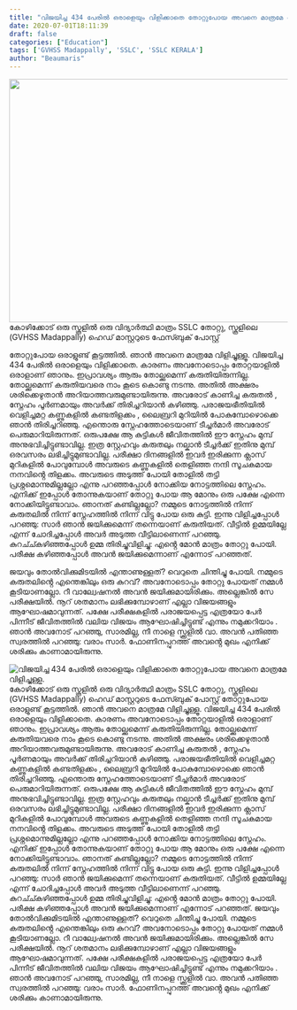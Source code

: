 ```yaml
---
title: "വിജയിച്ച 434 പേരിൽ ഒരാളെയും വിളിക്കാതെ തോറ്റുപോയ അവനെ മാത്രമേ വിളിച്ചുള്ളൂ."
date: 2020-07-01T18:11:39
draft: false
categories: ["Education"]
tags: ['GVHSS Madappally', 'SSLC', 'SSLC KERALA']
author: "Beaumaris"
---
```


<a href="https://wordpress-972788-3403151.cloudwaysapps.com/post-about-sslc-result-gvhss-madappally/279026/china-india-pm-border-issue-421" rel="attachment wp-att-279027"><img class="alignleft size-full wp-image-279027" src="https://cdn.boolokam.com/articles/2020/07/china-india-pm-border-issue-13.jpg" alt="" width="845" height="440" /></a>കോഴിക്കോട് ഒരു സ്കൂളിൽ ഒരു വിദ്യാർത്ഥി മാത്രം SSLC തോറ്റു, സ്കൂളിലെ (GVHSS Madappally) ഹെഡ് മാസ്റ്ററുടെ ഫേസ്ബുക് പോസ്റ്റ്‌

തോറ്റുപോയ ഒരാളുണ്ട് കൂട്ടത്തിൽ. ഞാൻ അവനെ മാത്രമേ വിളിച്ചുള്ളൂ. വിജയിച്ച 434 പേരിൽ ഒരാളെയും വിളിക്കാതെ. കാരണം അവനോടൊപ്പം തോറ്റയാളിൽ ഒരാളാണ് ഞാനും. ഇപ്രാവശ്യം ആരും തോല്ക്കുമെന്ന് കരുതിയിരുന്നില്ല. തോല്ക്കുമെന്ന് കരുതിയവരെ നാം കൂടെ കൊണ്ടു നടന്നു. അതിൽ അക്ഷരം ശരിക്കെഴുതാൻ അറിയാത്തവരുമുണ്ടായിരുന്നു. അവരോട് കാണിച്ച കരുതൽ , സ്നേഹം പൂർണമായും അവർക്ക് തിരിച്ചറിയാൻ കഴിഞ്ഞു. പരാജയഭീതിയിൽ വെളിച്ചമറ്റ കണ്ണുകളിൽ കണ്ടതിളക്കം , ലൈബ്രറി മുറിയിൽ പോകുമ്പോഴൊക്കെ ഞാൻ തിരിച്ചറിഞ്ഞു. എന്തൊരു സ്നേഹത്തോടെയാണ് ടീച്ചർമാർ അവരോട് പെരുമാറിയിരുന്നത്. ഒരുപക്ഷേ ആ കുട്ടികൾ ജീവിതത്തിൽ ഈ സ്നേഹം മുമ്പ് അനുഭവിച്ചിട്ടുണ്ടാവില്ല. ഇത്ര സ്റ്റേഹവും കരുതലും നല്കാൻ ടീച്ചർക്ക് ഇതിനു മുമ്പ് ഒരവസരം ലഭിച്ചിട്ടുമുണ്ടാവില്ല. പരീക്ഷാ ദിനങ്ങളിൽ ഇവർ ഇരിക്കുന്ന ക്ലാസ് മുറികളിൽ പോവുമ്പോൾ അവരുടെ കണ്ണുകളിൽ തെളിഞ്ഞ നന്ദി സൂചകമായ നനവിൻ്റെ തിളക്കം. അവരുടെ അടുത്ത് പോയി തോളിൽ തട്ടി പ്രശ്നമൊന്നുമില്ലല്ലോ എന്നു പറഞ്ഞപ്പോൾ നോക്കിയ നോട്ടത്തിലെ സ്നേഹം. എനിക്ക് ഇപ്പോൾ തോന്നുകയാണ് തോറ്റു പോയ ആ മോനും ഒരു പക്ഷേ എന്നെ നോക്കിയിട്ടുണ്ടാവാം. ഞാനത് കണ്ടില്ലല്ലോ? നമ്മുടെ നോട്ടത്തിൽ നിന്ന് കരുതലിൽ നിന്ന് സ്നേഹത്തിൽ നിന്ന് വിട്ടു പോയ ഒരു കുട്ടി. ഇന്നു വിളിച്ചപ്പോൾ പറഞ്ഞു: സാർ ഞാൻ ജയിക്കുമെന്ന് തന്നെയാണ് കരുതിയത്. വീട്ടിൽ ഉമ്മയില്ലേ എന്ന് ചോദിച്ചപ്പോൾ അവർ അടുത്ത വീട്ടിലാണെന്ന് പറഞ്ഞു. കുറച്ച്കഴിഞ്ഞപ്പോൾ ഉമ്മ തിരിച്ചുവിളിച്ചു: എൻ്റെ മോൻ മാത്രം തോറ്റു പോയി. പരീക്ഷ കഴിഞ്ഞപ്പോൾ അവൻ ജയിക്കുമെന്നാണ് എന്നോട് പറഞ്ഞത്.

ജയവും തോൽവിക്കുമിടയിൽ എന്താണുള്ളത്? വെറുതെ ചിന്തിച്ചു പോയി. നമ്മുടെ കരുതലിൻ്റെ എന്തെങ്കിലും ഒരു കുറവ്? അവനോടൊപ്പം തോറ്റു പോയത് നമ്മൾ കൂടിയാണല്ലോ. റീ വാല്വേഷനൽ അവൻ ജയിക്കുമായിരിക്കും. അല്ലെങ്കിൽ സേ പരീക്ഷയിൽ. നൂറ് ശതമാനം ലഭിക്കുമ്പോഴാണ് എല്ലാ വിജയങ്ങളും ആഘോഷമാവുന്നത്. പക്ഷേ പരീക്ഷകളിൽ പരാജയപ്പെട്ട എത്രയോ പേർ പിന്നീട് ജീവിതത്തിൽ വലിയ വിജയം ആഘോഷിച്ചിട്ടുണ്ട് എന്നും നമുക്കറിയാം . ഞാൻ അവനോട് പറഞ്ഞു, സാരമില്ല, നീ നാളെ സ്ക്കൂളിൽ വാ. അവൻ പതിഞ്ഞ സ്വരത്തിൽ പറഞ്ഞു: വരാം സാർ. ഫോണിനപ്പുറത്ത് അവൻ്റെ മുഖം എനിക്ക് ശരിക്കും കാണാമായിരുന്നു.


![വിജയിച്ച 434 പേരിൽ ഒരാളെയും വിളിക്കാതെ തോറ്റുപോയ അവനെ മാത്രമേ വിളിച്ചുള്ളൂ.](https://cdn.boolokam.com/articles/2020/07/china-india-pm-border-issue-13.jpg)[](https://wordpress-972788-3403151.cloudwaysapps.com/post-about-sslc-result-gvhss-madappally/279026/china-india-pm-border-issue-421)കോഴിക്കോട് ഒരു സ്കൂളിൽ ഒരു വിദ്യാർത്ഥി മാത്രം SSLC തോറ്റു, സ്കൂളിലെ (GVHSS Madappally) ഹെഡ് മാസ്റ്ററുടെ ഫേസ്ബുക് പോസ്റ്റ്‌ തോറ്റുപോയ ഒരാളുണ്ട് കൂട്ടത്തിൽ. ഞാൻ അവനെ മാത്രമേ വിളിച്ചുള്ളൂ. വിജയിച്ച 434 പേരിൽ ഒരാളെയും വിളിക്കാതെ. കാരണം അവനോടൊപ്പം തോറ്റയാളിൽ ഒരാളാണ് ഞാനും. ഇപ്രാവശ്യം ആരും തോല്ക്കുമെന്ന് കരുതിയിരുന്നില്ല. തോല്ക്കുമെന്ന് കരുതിയവരെ നാം കൂടെ കൊണ്ടു നടന്നു. അതിൽ അക്ഷരം ശരിക്കെഴുതാൻ അറിയാത്തവരുമുണ്ടായിരുന്നു. അവരോട് കാണിച്ച കരുതൽ , സ്നേഹം പൂർണമായും അവർക്ക് തിരിച്ചറിയാൻ കഴിഞ്ഞു. പരാജയഭീതിയിൽ വെളിച്ചമറ്റ കണ്ണുകളിൽ കണ്ടതിളക്കം , ലൈബ്രറി മുറിയിൽ പോകുമ്പോഴൊക്കെ ഞാൻ തിരിച്ചറിഞ്ഞു. എന്തൊരു സ്നേഹത്തോടെയാണ് ടീച്ചർമാർ അവരോട് പെരുമാറിയിരുന്നത്. ഒരുപക്ഷേ ആ കുട്ടികൾ ജീവിതത്തിൽ ഈ സ്നേഹം മുമ്പ് അനുഭവിച്ചിട്ടുണ്ടാവില്ല. ഇത്ര സ്റ്റേഹവും കരുതലും നല്കാൻ ടീച്ചർക്ക് ഇതിനു മുമ്പ് ഒരവസരം ലഭിച്ചിട്ടുമുണ്ടാവില്ല. പരീക്ഷാ ദിനങ്ങളിൽ ഇവർ ഇരിക്കുന്ന ക്ലാസ് മുറികളിൽ പോവുമ്പോൾ അവരുടെ കണ്ണുകളിൽ തെളിഞ്ഞ നന്ദി സൂചകമായ നനവിൻ്റെ തിളക്കം. അവരുടെ അടുത്ത് പോയി തോളിൽ തട്ടി പ്രശ്നമൊന്നുമില്ലല്ലോ എന്നു പറഞ്ഞപ്പോൾ നോക്കിയ നോട്ടത്തിലെ സ്നേഹം. എനിക്ക് ഇപ്പോൾ തോന്നുകയാണ് തോറ്റു പോയ ആ മോനും ഒരു പക്ഷേ എന്നെ നോക്കിയിട്ടുണ്ടാവാം. ഞാനത് കണ്ടില്ലല്ലോ? നമ്മുടെ നോട്ടത്തിൽ നിന്ന് കരുതലിൽ നിന്ന് സ്നേഹത്തിൽ നിന്ന് വിട്ടു പോയ ഒരു കുട്ടി. ഇന്നു വിളിച്ചപ്പോൾ പറഞ്ഞു: സാർ ഞാൻ ജയിക്കുമെന്ന് തന്നെയാണ് കരുതിയത്. വീട്ടിൽ ഉമ്മയില്ലേ എന്ന് ചോദിച്ചപ്പോൾ അവർ അടുത്ത വീട്ടിലാണെന്ന് പറഞ്ഞു. കുറച്ച്കഴിഞ്ഞപ്പോൾ ഉമ്മ തിരിച്ചുവിളിച്ചു: എൻ്റെ മോൻ മാത്രം തോറ്റു പോയി. പരീക്ഷ കഴിഞ്ഞപ്പോൾ അവൻ ജയിക്കുമെന്നാണ് എന്നോട് പറഞ്ഞത്. ജയവും തോൽവിക്കുമിടയിൽ എന്താണുള്ളത്? വെറുതെ ചിന്തിച്ചു പോയി. നമ്മുടെ കരുതലിൻ്റെ എന്തെങ്കിലും ഒരു കുറവ്? അവനോടൊപ്പം തോറ്റു പോയത് നമ്മൾ കൂടിയാണല്ലോ. റീ വാല്വേഷനൽ അവൻ ജയിക്കുമായിരിക്കും. അല്ലെങ്കിൽ സേ പരീക്ഷയിൽ. നൂറ് ശതമാനം ലഭിക്കുമ്പോഴാണ് എല്ലാ വിജയങ്ങളും ആഘോഷമാവുന്നത്. പക്ഷേ പരീക്ഷകളിൽ പരാജയപ്പെട്ട എത്രയോ പേർ പിന്നീട് ജീവിതത്തിൽ വലിയ വിജയം ആഘോഷിച്ചിട്ടുണ്ട് എന്നും നമുക്കറിയാം . ഞാൻ അവനോട് പറഞ്ഞു, സാരമില്ല, നീ നാളെ സ്ക്കൂളിൽ വാ. അവൻ പതിഞ്ഞ സ്വരത്തിൽ പറഞ്ഞു: വരാം സാർ. ഫോണിനപ്പുറത്ത് അവൻ്റെ മുഖം എനിക്ക് ശരിക്കും കാണാമായിരുന്നു.
